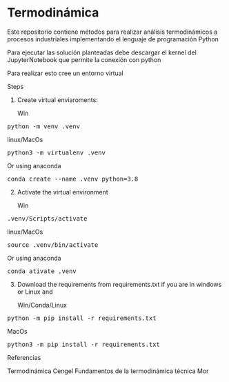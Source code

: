 # Termodinámica


Este repositorio contiene métodos para realizar análisis termodinámicos a procesos industriales implementando el lenguaje de programación Python


Para ejecutar las solución planteadas debe descargar el kernel del JupyterNotebook que permite la conexión con python

Para realizar esto cree un entorno virtual

Steps
1. Create virtual enviaroments:

    Win
 <pre>python -m venv .venv</pre>
 linux/MacOs
 <pre>python3 -m virtualenv .venv</pre>
Or using anaconda 
 <pre>conda create --name .venv python=3.8</pre>

2. Activate the virtual environment

    Win
 <pre>.venv/Scripts/activate</pre>
 linux/MacOs
 <pre>source .venv/bin/activate</pre>
Or using anaconda 
 <pre>conda ativate .venv</pre>

3. Download the requirements  from requirements.txt if you are in windows or Linux and


    Win/Conda/Linux
 <pre>python -m pip install -r requirements.txt</pre>
 MacOs
 <pre>python3 -m pip install -r requirements.txt</pre>


Referencias

Termodinámica Cengel
Fundamentos de la termodinámica técnica Mor